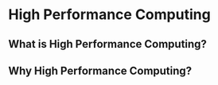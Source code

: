 # High Performance Computing

## What is High Performance Computing?

## Why High Performance Computing?

